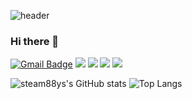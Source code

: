 

<!--
**steam88ys/steam88ys** is a ✨ _special_ ✨ repository because its `README.md` (this file) appears on your GitHub profile.

Here are some ideas to get you started:

- 🔭 I’m currently working on ...
- 🌱 I’m currently learning ...
- 👯 I’m looking to collaborate on ...
- 🤔 I’m looking for help with ...
- 💬 Ask me about ...
- 📫 How to reach me: ...
- 😄 Pronouns: ...
- ⚡ Fun fact: ...
-->
![header](https://capsule-render.vercel.app/api?type=Soft&color=_hexcode&height=90&section=header&text=yunseo%Kim&fontColor=ccff00&fontSize=90)
### Hi there 👋

[![Gmail Badge](https://img.shields.io/badge/Gmail-d14836?style=flat-square&logo=Gmail&logoColor=white&link=mailto:s2102@e-mirim.hs.kr)](mailto:snugyun01@gmail.com)  <img src="https://img.shields.io/badge/HTML5-E34F26?style=flat-square&logo=HTML5&logoColor=white" />  <img src="https://img.shields.io/badge/css-1572B6?style=flat-square&logo=css3&logoColor=white=white" /> <img src="https://img.shields.io/badge/JAVA-007396?style=flat-square&logo=java&logoColor=white">  <img src="https://img.shields.io/badge/c-%2300599C.svg?style=flat-square&logo=c&logoColor=white">

![steam88ys's GitHub stats](https://github-readme-stats.vercel.app/api?username=steam88ys&show_icons=true&theme=merko)
![Top Langs](https://github-readme-stats.vercel.app/api?username=steam88ys&layout=compact&theme=merko)
